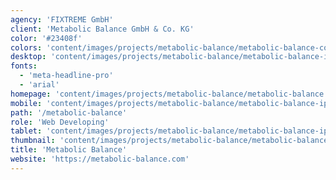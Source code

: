 ```yaml
---
agency: 'FIXTREME GmbH'
client: 'Metabolic Balance GmbH & Co. KG'
color: '#23408f'
colors: 'content/images/projects/metabolic-balance/metabolic-balance-colors.png'
desktop: 'content/images/projects/metabolic-balance/metabolic-balance-imac.png'
fonts:
  - 'meta-headline-pro'
  - 'arial'
homepage: 'content/images/projects/metabolic-balance/metabolic-balance.png'
mobile: 'content/images/projects/metabolic-balance/metabolic-balance-iphone.png'
path: '/metabolic-balance'
role: 'Web Developing'
tablet: 'content/images/projects/metabolic-balance/metabolic-balance-ipad.png'
thumbnail: 'content/images/projects/metabolic-balance/metabolic-balance-thumbnail.png'
title: 'Metabolic Balance'
website: 'https://metabolic-balance.com'
---
```

